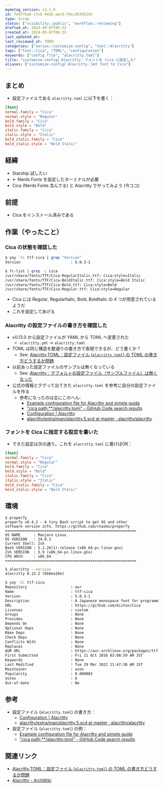 ```yaml
---
mymetag_version: v3.1.0
id: 7e9776ab-cfcb-4426-aec9-7dccd53d5245
type: Scrap
status: ["visibility::public", "workflow::reviewing"]
drafted_at: 2024-09-07T06:33
created_at: 2024-09-07T06:33
last_updated_at:
last_reviewed_at: TODO:
categories: ["series::customize-config", "tool::Alacritty"]
tags: ["font::Cica", "TOML", "configuration"]
keywords: ["config file", "alacritty.toml"]
title: "customize-config］Alacritty：フォントを Cica に設定した"
aliases: ["customize-config］Alacritty：Set font to Cica"]
---
```


## まとめ

- 設定ファイルである `alacritty.toml` に以下を書く：

```toml
[font]
normal.family = "Cica"
normal.style = "Regular"
bold.family = "Cica"
bold.style = "Bold"
italic.family = "Cica"
italic.style = "Italic"
bold_italic.family = "Cica"
bold_italic.style = "Bold Italic"
```

## 経緯

- Starship 試したい
- <- Nerds Fonts を設定したターミナルが必要
- Cica (Nerds Fonts 含んでる) と Alacritty でやってみよう (今ココ)

## 前提

- Cica をインストール済みである

## 作業（やったこと）

### Cica の状態を確認した

```sh
$ yay -Si ttf-cica | grep "Version"
Version                       : 5.0.3-1

$ fc-list | grep -i cica
/usr/share/fonts/TTF/Cica-RegularItalic.ttf: Cica:style=Italic
/usr/share/fonts/TTF/Cica-BoldItalic.ttf: Cica:style=Bold Italic
/usr/share/fonts/TTF/Cica-Bold.ttf: Cica:style=Bold
/usr/share/fonts/TTF/Cica-Regular.ttf: Cica:style=Regular
```

- Cica には Regular, RegularItalic, Bold, BoldItalic の 4 つが用意されているようだ
- これを設定してあげる

### Alacritty の設定ファイルの書き方を確認した

- v0.13.0 から設定ファイルが YAML から TOML へ変更された
  - `alacritty.yml` -> `alacritty.toml`
- TOML は同じ構造を数通りの書き方で表現できるが、どう書くか？
  - See: [Alacritty,TOML：設定ファイル (`alacritty.toml`) の TOML の書き方どうするか問題](./7ed73067-19bc-4c6e-b218-2147736859a8.md)
- 以前あった設定ファイルのサンプルは無くなっている
  - See: [Alacritty：デフォルトの設定ファイル（サンプルファイル）は無くなった](23b8da9a-66c9-47a7-a355-aae3630fa382.md)
- 公式の情報とググって出てきた `alacritty.toml` を参考に自分の設定ファイルを作る
  - 参考になったのは主にこのへん:
    - [Example configuration file for Alacritty and simple guide](https://gist.github.com/ritog/76081f97681e7079d11ec163a5bd4141)
    - ["cica path:**/alacritty.toml" - GitHub Code search results](https://github.com/search?q=cica+path%3A**%2Falacritty.toml&type=code&ref=advsearch)
    - [Configuration | Alacritty](https://alacritty.org/config-alacritty.html)
    - [alacritty/extra/man/alacritty.5.scd at master · alacritty/alacritty](https://github.com/alacritty/alacritty/blob/b125b99dd3886a3517f8ecf91dc6cae1ca5378fb/extra/man/alacritty.5.scd)

### フォントを Cica に指定する設定を書いた

- できた設定は次の通り。これを `alacritty.toml` に書けばOK：

```toml
[font]
normal.family = "Cica"
normal.style = "Regular"
bold.family = "Cica"
bold.style = "Bold"
italic.family = "Cica"
italic.style = "Italic"
bold_italic.family = "Cica"
bold_italic.style = "Bold Italic"
```

## 環境

```console
$ proper7y
proper7y v0.4.2 - A tiny Bash script to get OS and other
software version info. https://github.com/rnazmo/proper7y
============================================================
OS NAME      : Manjaro Linux
OS VERSION   : 24.0.3
Current Shell: Zsh
Bash VERSION : 5.2.26(1)-release (x86_64-pc-linux-gnu)
Zsh VERSION  : 5.9 (x86_64-pc-linux-gnu)
CPU ARCH     : x86_64
============================================================
```

```sh
$ alacritty --version
alacritty 0.13.2 (bb8ea18e)
```

```sh
$ yay -Si ttf-cica
Repository                    : aur
Name                          : ttf-cica
Version                       : 5.0.3-1
Description                   : A Japanese monospace font for programming
URL                           : https://github.com/miiton/Cica
Licenses                      : custom
Groups                        : None
Provides                      : None
Depends On                    : None
Optional Deps                 : None
Make Deps                     : None
Check Deps                    : None
Conflicts With                : None
Replaces                      : None
AUR URL                       : https://aur.archlinux.org/packages/ttf-cica
First Submitted               : Fri 21 Oct 2016 03:08:59 AM JST
Keywords                      : None
Last Modified                 : Tue 29 Mar 2022 11:47:38 AM JST
Maintainer                    : azon
Popularity                    : 0.000003
Votes                         : 6
Out-of-date                   : No
```

## 参考

- 設定ファイル (`alacritty.toml`) の書き方：
  - [Configuration | Alacritty](https://alacritty.org/config-alacritty.html)
  - [alacritty/extra/man/alacritty.5.scd at master · alacritty/alacritty](https://github.com/alacritty/alacritty/blob/b125b99dd3886a3517f8ecf91dc6cae1ca5378fb/extra/man/alacritty.5.scd)
- 設定ファイル (`alacritty.toml`) の例：
  - [Example configuration file for Alacritty and simple guide](https://gist.github.com/ritog/76081f97681e7079d11ec163a5bd4141)
  - ["cica path:**/alacritty.toml" - GitHub Code search results](https://github.com/search?q=cica+path%3A**%2Falacritty.toml&type=code&ref=advsearch)

## 関連リンク

- [Alacritty,TOML：設定ファイル (`alacritty.toml`) の TOML の書き方どうするか問題](./7ed73067-19bc-4c6e-b218-2147736859a8.md)
- [Alacritty - ArchWiki](https://wiki.archlinux.jp/index.php/Alacritty)
